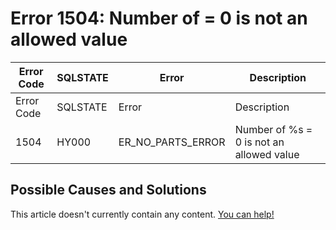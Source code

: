 
# Error 1504: Number of = 0 is not an allowed value


| Error Code | SQLSTATE | Error | Description |
| --- | --- | --- | --- |
| Error Code | SQLSTATE | Error | Description |
| 1504 | HY000 | ER_NO_PARTS_ERROR | Number of %s = 0 is not an allowed value |




## Possible Causes and Solutions


This article doesn't currently contain any content. [You can help!](/kb/en/writing-and-editing-knowledge-base-articles/)

